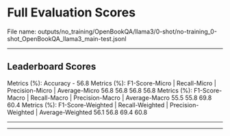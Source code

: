# Full Evaluation Scores

File name: outputs/no_training/OpenBookQA/llama3/0-shot/no-training_0-shot_OpenBookQA_llama3_main-test.jsonl


---

## Leaderboard Scores

Metrics (%): Accuracy - 56.8
Metrics (%): F1-Score-Micro | Recall-Micro | Precision-Micro | Average-Micro
                56.8        56.8          56.8        56.8
Metrics (%): F1-Score-Macro | Recall-Macro | Precision-Macro | Average-Macro
                55.5        55.8          69.8        60.4
Metrics (%): F1-Score-Weighted | Recall-Weighted | Precision-Weighted | Average-Weighted
                56.1        56.8          69.4        60.8

---


---

